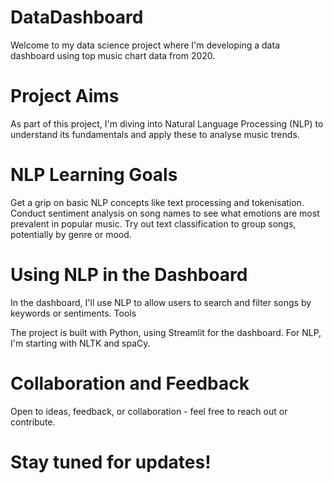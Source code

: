 # DataDashboard
Welcome to my data science project where I'm developing a data dashboard using top music chart data from 2020.

# Project Aims
As part of this project, I'm diving into Natural Language Processing (NLP) to understand its fundamentals and apply these to analyse music trends.

# NLP Learning Goals
Get a grip on basic NLP concepts like text processing and tokenisation.
Conduct sentiment analysis on song names to see what emotions are most prevalent in popular music.
Try out text classification to group songs, potentially by genre or mood.

# Using NLP in the Dashboard
In the dashboard, I'll use NLP to allow users to search and filter songs by keywords or sentiments.
Tools

The project is built with Python, using Streamlit for the dashboard. For NLP, I'm starting with NLTK and spaCy.

# Collaboration and Feedback
Open to ideas, feedback, or collaboration - feel free to reach out or contribute.

# Stay tuned for updates!